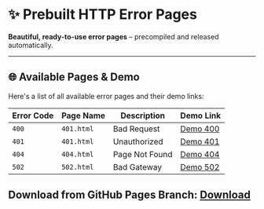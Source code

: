 # ✨ Prebuilt HTTP Error Pages

**Beautiful, ready-to-use error pages** – precompiled and released automatically. 

---

## 🌐 Available Pages & Demo
Here's a list of all available error pages and their demo links:

| Error Code | Page Name      | Description                              | Demo Link                                                     |
|------------|----------------|------------------------------------------|---------------------------------------------------------------|
| `400`      | `401.html`     | Bad Request                              | [Demo 400](https://tobidi0410.github.io/error-pages/http-400.html) |
| `401`      | `401.html`     | Unauthorized                             | [Demo 401](https://tobidi0410.github.io/error-pages/http-401.html) |
| `404`      | `404.html`     | Page Not Found                           | [Demo 404](https://tobidi0410.github.io/error-pages/http-404.html) |
| `502`      | `502.html`     | Bad Gateway                              | [Demo 502](https://tobidi0410.github.io/error-pages/http-502.html) |

Download from GitHub Pages Branch: [Download](https://github.com/ToBiDi0410/error-pages/archive/refs/heads/gh-pages.zip)
---